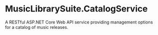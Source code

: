 # MusicLibrarySuite.CatalogService

A RESTful ASP.NET Core Web API service providing management options for a catalog of music releases.
